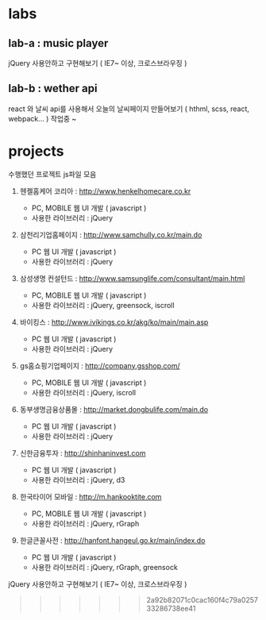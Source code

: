 # labs

## lab-a : music player 

  jQuery 사용안하고 구현해보기 ( IE7~ 이상, 크로스브라우징 )

## lab-b : wether api
  react 와 날씨 api를 사용해서 오늘의 날씨페이지 만들어보기
  ( hthml, scss, react, webpack... )
  작업중 ~

# projects
수행했던 프로젝트 js파일 모음  
  
1. 헨켈홈케어 코리아 : http://www.henkelhomecare.co.kr	
	+ PC, MOBILE 웹 UI 개발 ( javascript ) 
	+ 사용한 라이브러리 : jQuery  
  
2. 삼천리기업홈페이지 : http://www.samchully.co.kr/main.do	
	+ PC 웹 UI 개발 ( javascript ) 
	+ 사용한 라이브러리 : jQuery  
  
3. 삼성생명 컨설턴드 : http://www.samsunglife.com/consultant/main.html
	+ PC, MOBILE 웹 UI 개발 ( javascript ) 	
	+ 사용한 라이브러리 : jQuery, greensock, iscroll  
  
4. 바이킹스 : http://www.ivikings.co.kr/akg/ko/main/main.asp
	+ PC 웹 UI 개발 ( javascript ) 
	+ 사용한 라이브러리 : jQuery  
  
5. gs홈쇼핑기업페이지 : http://company.gsshop.com/	
	+ PC, MOBILE 웹 UI 개발 ( javascript ) 
	+ 사용한 라이브러리 : jQuery, iscroll  
  
6. 동부생명금융상품몰 : http://market.dongbulife.com/main.do	
	+ PC 웹 UI 개발 ( javascript ) 
	+ 사용한 라이브러리 : jQuery  
  
7. 신한금융투자 : http://shinhaninvest.com	
	+ PC 웹 UI 개발 ( javascript ) 
	+ 사용한 라이브러리 : jQuery, d3  
  
8. 한국타이어 모바일 : http://m.hankooktite.com	
	+ PC, MOBILE 웹 UI 개발 ( javascript ) 
	+ 사용한 라이브러리 : jQuery, rGraph  
  
9. 한글큰꼴사전 : http://hanfont.hangeul.go.kr/main/index.do	
	+ PC 웹 UI 개발 ( javascript ) 
	+ 사용한 라이브러리 : jQuery, rGraph, greensock  
  


 jQuery 사용안하고 구현해보기 ( IE7~ 이상, 크로스브라우징 )
>>>>>>> 2a92b82071c0cac160f4c79a025733286738ee41
